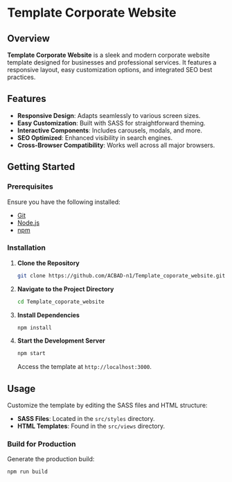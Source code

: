 # Template Corporate Website

## Overview

**Template Corporate Website** is a sleek and modern corporate website template designed for businesses and professional services. It features a responsive layout, easy customization options, and integrated SEO best practices.

## Features

- **Responsive Design**: Adapts seamlessly to various screen sizes.
- **Easy Customization**: Built with SASS for straightforward theming.
- **Interactive Components**: Includes carousels, modals, and more.
- **SEO Optimized**: Enhanced visibility in search engines.
- **Cross-Browser Compatibility**: Works well across all major browsers.

## Getting Started

### Prerequisites

Ensure you have the following installed:

- [Git](https://git-scm.com/)
- [Node.js](https://nodejs.org/)
- [npm](https://www.npmjs.com/)

### Installation

1. **Clone the Repository**

    ```bash
    git clone https://github.com/ACBAD-n1/Template_coporate_website.git
    ```

2. **Navigate to the Project Directory**

    ```bash
    cd Template_coporate_website
    ```

3. **Install Dependencies**

    ```bash
    npm install
    ```

4. **Start the Development Server**

    ```bash
    npm start
    ```

    Access the template at `http://localhost:3000`.

## Usage

Customize the template by editing the SASS files and HTML structure:

- **SASS Files**: Located in the `src/styles` directory.
- **HTML Templates**: Found in the `src/views` directory.

### Build for Production

Generate the production build:

```bash
npm run build
